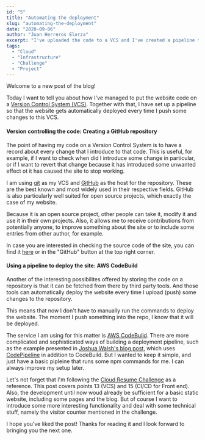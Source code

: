 ```yaml
---
id: "5"
title: "Automating the deployment"
slug: "automating-the-deployment"
date: "2020-09-06"
author: "Juan Herreros Elorza"
excerpt: "I've uploaded the code to a VCS and I've created a pipeline to automate the deployment of the website."
tags:
  - "Cloud"
  - "Infrastructure"
  - "Challenge"
  - "Project"
---
```


Welcome to a new post of the blog!

Today I want to tell you about how I've managed to put the website code on a [Version Control System (VCS)](https://git-scm.com/book/en/v2/Getting-Started-About-Version-Control).
Together with that, I have set up a pipeline so that the website gets automatically deployed every time I push some changes to this VCS.

#### Version controlling the code: Creating a GitHub repository

The point of having my code on a Version Control System is to have a record about every change that I introduce to that code.
This is useful, for example, if I want to check when did I introduce some change in particular, or if I want to revert that change because it has introduced some unwanted effect ot it has caused the site to stop working.

I am using [git](https://git-scm.com/) as my VCS and [GitHub](https://github.com/) as the host for the repository. These are the best known and most widely used in their respective fields. GitHub is also particularly well suited for open source projects, which exactly the case of my website.

Because it is an open source project, other people can take it, modify it and use it in their own projects. Also, it allows me to receive contributions from potentially anyone, to improve something about the site or to include some entries from other author, for example.

In case you are interested in checking the source code of the site, you can find it [here](https://github.com/jherreros/cloud-resume-challenge) or in the "GitHub" button at the top right corner.

#### Using a pipeline to deploy the site: AWS CodeBuild

Another of the interesting possibilites offered by storing the code on a repository is that it can be fetched from there by third party tools. And those tools can automatically deploy the website every time I upload (push) some changes to the repository.

This means that now I don't have to manually run the commands to deploy the website. The moment I push something into the repo, I know that it will be deployed.

The service I am using for this matter is [AWS CodeBuild](https://aws.amazon.com/codebuild/).
There are more complicated and sophisticated ways of building a deployment pipeline, such as the example presented in [Joshua Walsh's blog post](https://blog.joshwalsh.me/aws-gatsby/), which uses [CodePipeline](https://aws.amazon.com/codepipeline/) in addition to CodeBuild.
But I wanted to keep it simple, and just have a basic pipleine that runs some npm commands for me. I can always improve my setup later.

Let's not forget that I'm following the [Cloud Resume Challenge](https://cloudresumechallenge.dev/instructions/) as a reference. This post covers points 13 (VCS) and 15 (CI/CD for Front end). Also, the development until now woud already be sufficient for a basic static website, including some pages and the blog.
But of course I want to introduce some more interesting functionality and deal with some technical stuff, namely the visitor counter mentioned in the challenge. 

I hope you've liked the post! Thanks for reading it and I look forward to bringing you the next one.